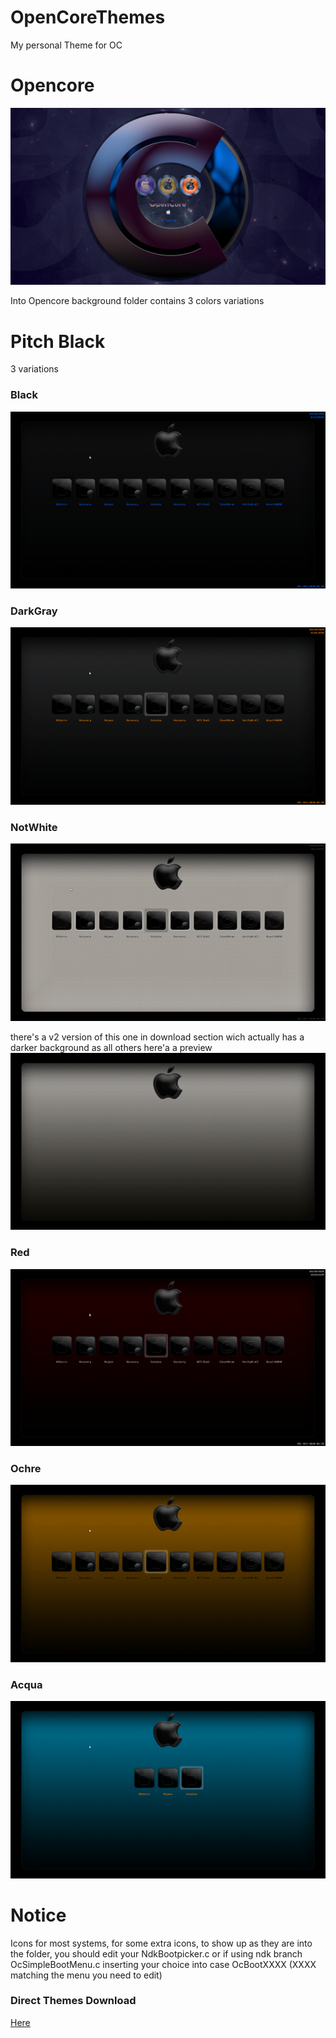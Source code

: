 # OpenCoreThemes

My personal Theme for OC

# Opencore
![Screenshot](Opencore/screenshot.png)

Into Opencore background folder contains 3 colors variations

# Pitch Black 
3 variations

### Black
![Screenshot](PitchBlack/Black/ScreenShot.png)

### DarkGray
![Screenshot](PitchBlack/DarkGray/ScreenShot.png)

### NotWhite
![Screenshot](PitchBlack/NotWhite/ScreenShot.png)

there's a v2 version of this one in download section wich actually has a darker background as all others
here'a a preview
![Screenshot](PitchBlack/NotWhite/Icons/background.png)

### Red
![Screenshot](PitchBlack/Red/ScreenShot.png)

### Ochre
![Screenshot](PitchBlack/Ochre/ScreenShot.png)

### Acqua
![Screenshot](PitchBlack/Acqua/ScreenShot.png)


# Notice 
Icons for most systems, 
for some extra icons, to show up as they are into the folder, 
you should edit your NdkBootpicker.c or if using ndk branch OcSimpleBootMenu.c
inserting your choice into case OcBootXXXX (XXXX matching the menu you need to edit)

### Direct Themes Download
[Here](https://github.com/HelmoHass/OpenCoreThemes/releases/)
